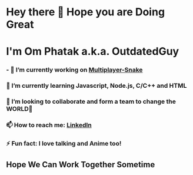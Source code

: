 # Hey there 👋 Hope you are Doing Great

# I'm Om Phatak a.k.a. OutdatedGuy

### - 🔭 I’m currently working on [Multiplayer-Snake](https://outdated-multiplayer-snake.glitch.me)

### 🌱 I’m currently learning Javascript, Node.js, C/C++ and HTML

### 👯 I’m looking to collaborate and form a team to change the **WORLD**🙈

### 📫 How to reach me: [LinkedIn](https://linkedin.com/in/om-phatak)

### ⚡ Fun fact: I love talking and Anime too!

## Hope We Can Work Together Sometime
